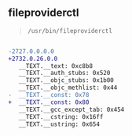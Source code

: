 ## fileproviderctl

> `/usr/bin/fileproviderctl`

```diff

-2727.0.0.0.0
+2732.0.26.0.0
   __TEXT.__text: 0xc8b8
   __TEXT.__auth_stubs: 0x520
   __TEXT.__objc_stubs: 0x1b00
   __TEXT.__objc_methlist: 0x44
-  __TEXT.__const: 0x78
+  __TEXT.__const: 0x80
   __TEXT.__gcc_except_tab: 0x454
   __TEXT.__cstring: 0x16ff
   __TEXT.__ustring: 0x654

```
